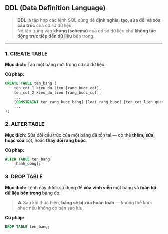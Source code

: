 ## DDL (Data Definition Language)
> **DDL** là tập hợp các lệnh SQL dùng để **định nghĩa, tạo, sửa đổi và xóa cấu trúc** của cơ sở dữ liệu.  
> Nó tập trung vào **khung (schema)** của cơ sở dữ liệu chứ **không tác động trực tiếp đến dữ liệu** bên trong.

---

### 1. CREATE TABLE
**Mục đích:** Tạo một bảng mới trong cơ sở dữ liệu.  

**Cú pháp:**
```sql
CREATE TABLE ten_bang (
    ten_cot_1 kieu_du_lieu [rang_buoc_cot],
    ten_cot_2 kieu_du_lieu [rang_buoc_cot],
    ...
    [CONSTRAINT ten_rang_buoc_bang] [loai_rang_buoc] [ten_cot_lien_quan],
    ...
);

```

### 2. ALTER TABLE
**Mục đích:** Sửa đổi cấu trúc của một bảng đã tồn tại — có thể **thêm, sửa, hoặc xóa** cột, hoặc **thay đổi ràng buộc**.  

**Cú pháp:**
```sql
ALTER TABLE ten_bang
    [hanh_dong];

```

### 3. DROP TABLE
**Mục đích:** Lệnh này được sử dụng để **xóa vĩnh viễn** một bảng và **toàn bộ dữ liệu bên trong** bảng đó.  
> ⚠️ Sau khi thực hiện, **bảng sẽ bị xóa hoàn toàn** — không thể khôi phục nếu không có bản sao lưu.  

**Cú pháp:**  
```sql
DROP TABLE ten_bang;



